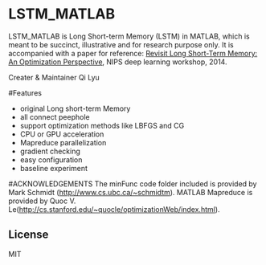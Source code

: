 # LSTM_MATLAB

LSTM_MATLAB is Long Short-term Memory (LSTM) in MATLAB, which is meant to be succinct, illustrative and for research purpose only. It is accompanied with a paper for reference: [Revisit Long Short-Term Memory: An Optimization Perspective], NIPS deep learning workshop, 2014. 

Creater & Maintainer
Qi Lyu

#Features
  - original Long short-term Memory
  - all connect peephole
  - support optimization methods like LBFGS and CG
  - CPU or GPU acceleration
  - Mapreduce parallelization
  - gradient checking
  - easy configuration 
  - baseline experiment
 


#ACKNOWLEDGEMENTS
The minFunc code folder included is provided by Mark Schmidt (http://www.cs.ubc.ca/~schmidtm).
MATLAB Mapreduce is provided by Quoc V. Le(http://cs.stanford.edu/~quocle/optimizationWeb/index.html). 
  

License
----
MIT


[Revisit Long Short-Term Memory: An Optimization Perspective]:http://bigml.cs.tsinghua.edu.cn/~jun/pub/lstm-parallel.pdf


